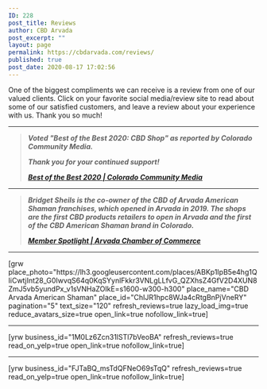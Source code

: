 ```yaml
---
ID: 228
post_title: Reviews
author: CBD Arvada
post_excerpt: ""
layout: page
permalink: https://cbdarvada.com/reviews/
published: true
post_date: 2020-08-17 17:02:56
---
```

<!-- wp:paragraph -->
<p>One of the biggest compliments we can receive is a review from one of our valued clients. Click on your favorite social media/review site to read about some of our satisfied customers, and leave a review about your experience with us. Thank you so much!</p>
<!-- /wp:paragraph -->

<!-- wp:separator -->
<hr class="wp-block-separator"/>
<!-- /wp:separator -->

<!-- wp:quote -->
<blockquote class="wp-block-quote"><p><em><strong>Voted "Best of the Best 2020: CBD Shop" as reported by Colorado Community Media. </strong></em></p><p><em><strong>Thank you for your continued support!</strong></em></p><cite><a href="https://coloradocommunitymedia.com/stories/best-of-the-best-2020,313269"><strong>Best of the Best 2020 | Colorado Community Media</strong></a></cite></blockquote>
<!-- /wp:quote -->

<!-- wp:separator -->
<hr class="wp-block-separator"/>
<!-- /wp:separator -->

<!-- wp:quote -->
<blockquote class="wp-block-quote"><p><strong><em>Bridget Sheils is the co-owner of the CBD of Arvada American Shaman franchises, which opened in Arvada  in 2019. The shops are the first CBD products retailers to open in Arvada and the first of the CBD American Shaman brand in Colorado.</em></strong></p><cite><a href="https://www.arvadachamber.org/member-spotlight-arvada-american-shaman/"><strong>Member Spotlight | Arvada Chamber of Commerce</strong></a></cite></blockquote>
<!-- /wp:quote -->

<!-- wp:separator {"className":"is-style-wide"} -->
<hr class="wp-block-separator is-style-wide"/>
<!-- /wp:separator -->

<!-- wp:paragraph -->
<p></p>
<!-- /wp:paragraph -->

<!-- wp:paragraph -->
<p>[grw place_photo="https://lh3.googleusercontent.com/places/ABKp1IpB5e4hg1QIiCwtjInt28_G0IwvqS64q0KqSYynlFkkr3VNLgLLfvG_QZXhsZ4GfV2D4XUN8ZmJ5vb5yundPx_v1sVNHaZOIkE=s1600-w300-h300" place_name="CBD Arvada American Shaman" place_id="ChIJR1hpc8WJa4cRtgBnPjVneRY" pagination="5" text_size="120" refresh_reviews=true lazy_load_img=true reduce_avatars_size=true open_link=true nofollow_link=true]</p>
<!-- /wp:paragraph -->

<!-- wp:separator {"className":"is-style-wide"} -->
<hr class="wp-block-separator is-style-wide"/>
<!-- /wp:separator -->

<!-- wp:paragraph -->
<p>[yrw business_id="1M0Lz6Zcn31lSTl7bVeoBA" refresh_reviews=true read_on_yelp=true open_link=true nofollow_link=true]</p>
<!-- /wp:paragraph -->

<!-- wp:separator -->
<hr class="wp-block-separator"/>
<!-- /wp:separator -->

<!-- wp:paragraph -->
<p>[yrw business_id="FJTaBQ_msTdQFNeO69sTqQ" refresh_reviews=true read_on_yelp=true open_link=true nofollow_link=true]</p>
<!-- /wp:paragraph -->